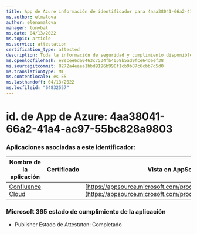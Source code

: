 ```yaml
---
title: App de Azure información de identificador para 4aaa38041-66a2-41a4-ac97-55bc828a9803
ms.author: elmalova
author: elenamalova
manager: tonybal
ms.date: 04/13/2022
ms.topic: article
ms.service: attestation
certification_type: attested
description: Toda la información de seguridad y cumplimiento disponible para 4aaa38041-66a2-41a4-ac97-55bc828a9803.
ms.openlocfilehash: e8ecee6da0463c7534fb4058b5ad9fce64deef38
ms.sourcegitcommit: 8272a4eaea1bbd9196b998f1cb9b87c6cbb7d5d0
ms.translationtype: MT
ms.contentlocale: es-ES
ms.lasthandoff: 04/13/2022
ms.locfileid: "64832557"
---
```

# <a name="azure-app-id-4aa38041-66a2-41a4-ac97-55bc828a9803"></a>id. de App de Azure: 4aa38041-66a2-41a4-ac97-55bc828a9803


### <a name="apps-associated-with-this-id"></a>Aplicaciones asociadas a este identificador:
| **Nombre de la aplicación** | **Certificado** | **Vista en AppSource** |
|--------------|---------------|-----------------------|
| [Confluence Cloud](../forward/WA200003113.md) |  | [https://appsource.microsoft.com/product/office/WA200003113](https://appsource.microsoft.com/product/office/WA200003113) |

### <a name="microsoft-365-app-compliance-status"></a>Microsoft 365 estado de cumplimiento de la aplicación
- Publisher Estado de Attestaton: Completado
